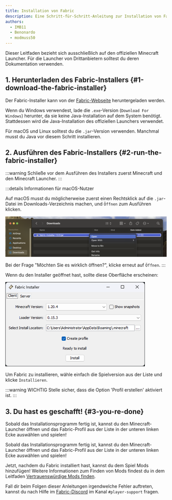```yaml
---
title: Installation von Fabric
description: Eine Schritt-für-Schritt-Anleitung zur Installation von Fabric.
authors:
  - IMB11
  - Benonardo
  - modmuss50
---
```


<!-- #region common -->

Dieser Leitfaden bezieht sich ausschließlich auf den offiziellen Minecraft Launcher. Für die Launcher von Drittanbietern solltest du deren Dokumentation verwenden.

## 1. Herunterladen des Fabric-Installers {#1-download-the-fabric-installer}

Der Fabric-Installer kann von der [Fabric-Webseite](https://fabricmc.net/use/) heruntergeladen werden.

Wenn du Windows verwendest, lade die `.exe`-Version (`Download For Windows`) herunter, da sie keine Java-Installation auf dem System benötigt. Stattdessen wird die Java-Installation des offiziellen Launchers verwendet.

Für macOS und Linux solltest du die `.jar`-Version verwenden. Manchmal musst du Java vor diesem Schritt installieren.

## 2. Ausführen des Fabric-Installers {#2-run-the-fabric-installer}

:::warning
Schließe vor dem Ausführen des Installers zuerst Minecraft und den Minecraft Launcher.
:::

:::details Informationen für macOS-Nutzer

Auf macOS musst du möglicherweise zuerst einen Rechtsklick auf die `.jar`-Datei im Downloads-Verzeichnis machen, und `Öffnen` zum Ausführen klicken.

![MacOS Kontextmenü im Fabric-Installer](/assets/players/installing-fabric/macos-downloads.png)

Bei der Frage "Möchten Sie es wirklich öffnen?", klicke erneut auf `Öffnen`.
:::

Wenn du den Installer geöffnet hast, sollte diese Oberfläche erscheinen:

![Fabric-Installer mit "Installieren" hervorgehoben](/assets/players/installing-fabric/installer-screen.png)

<!-- #endregion common -->

Um Fabric zu installieren, wähle einfach die Spielversion aus der Liste und klicke `Installieren`.

:::warning WICHTIG
Stelle sicher, dass die Option 'Profil erstellen' aktiviert ist.
:::

## 3. Du hast es geschafft! {#3-you-re-done}

Sobald das Installationsprogramm fertig ist, kannst du den Minecraft-Launcher öffnen und das Fabric-Profil aus der Liste in der unteren linken Ecke auswählen und spielen!

Sobald das Installationsprogramm fertig ist, kannst du den Minecraft-Launcher öffnen und das Fabric-Profil aus der Liste in der unteren linken Ecke auswählen und spielen!

Jetzt, nachdem du Fabric installiert hast, kannst du dem Spiel Mods hinzufügen! Weitere Informationen zum Finden von Mods findest du in dem Leitfaden [Vertrauenswürdige Mods finden](./finding-mods).

Fall dir beim Folgen dieser Anleitungen irgendwelche Fehler auftreten, kannst du nach Hilfe im [Fabric-Discord](https://discord.gg/v6v4pMv) im Kanal `#player-support` fragen.
